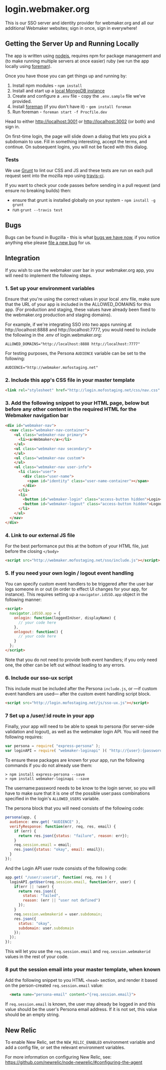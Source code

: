 login.webmaker.org
==================

This is our SSO server and identity provider for webmaker.org and all our additional Webmaker websites; sign in once, sign in everywhere!

## Getting the Server Up and Running Locally

The app is written using <a href="http://nodejs.org/">nodejs</a>, requires npm for package management and (to make running multiple servers at once easier) ruby (we run the app locally using <a href="http://ddollar.github.io/foreman/">foreman</a>).

Once you have those you can get things up and running by:

1. Install npm modules - `npm install`
2. Install and start up a <a href="http://docs.mongodb.org/manual/tutorial/install-mongodb-on-os-x/">local MongoDB instance</a>
3. Create and configure a `.env` file - copy the `.env.sample` file we've provided.
4. Install <a href="http://ddollar.github.io/foreman/">foreman</a> (if you don't have it) - `gem install foreman`
5. Run foreman - `foreman start -f Procfile.dev`

Head to either <a href="http://localhost:3001">http://localhost:3001</a> or <a href="http://localhost:3002">http://localhost:3002</a> (or both) and sign in.

On first-time login, the page will slide down a dialog that lets you pick a subdomain to use. Fill in something interesting, accept the terms, and continue. On subsequent logins, you will not be faced with this dialog.

### Tests

We use <a href="http://gruntjs.com/">Grunt</a> to lint our CSS and JS and these tests are run on each pull request sent into the mozilla repo using <a href="https://travis-ci.org/mozilla/login.webmaker.org">travis-ci</a>.

If you want to check your code passes before sending in a pull request (and ensure no breaking builds) then:

* ensure that grunt is installed globally on your system - `npm install -g grunt`
* run `grunt --travis test`

## Bugs

Bugs can be found in Bugzilla - this is what <a href="https://bugzilla.mozilla.org/buglist.cgi?quicksearch=c%3Dlogin&list_id=6396195">bugs we have now</a>, if you notice anything else please <a href="https://bugzilla.mozilla.org/enter_bug.cgi?product=Webmaker&component=Login">file a new bug</a> for us.

## Integration

If you wish to use the webmaker user bar in your webmaker.org app, you will need to implement the following steps.

### 1. Set up your environment variables

Ensure that you're using the correct values in your local .env file, make sure that the URL of your app is included in the ALLOWED_DOMAINS for this app. (For production and staging, these values have already been fixed to the webmaker.org production and staging domains).

For example, if we're integrating SSO into two apps running at http://localhost:8888 and http://localhost:7777, you would need to include the following in the .env of login.webmaker.org:

`ALLOWED_DOMAINS="http://localhost:8888 http://localhost:7777"`

For testing purposes, the Persona `AUDIENCE` variable can be set to the following:

`AUDIENCE="http://webmaker.mofostaging.net"`

### 2. Include this app's CSS file in your master template

```html
<link rel="stylesheet" href="http://login.mofostaging.net/css/nav.css" />
```

### 3. Add the following snippet to your HTML page, below <body> but before any other content in the required HTML for the Webmaker navigation bar


```html
<div id="webmaker-nav">
  <nav class="webmaker-nav-container">
    <ul class="webmaker-nav primary">
      <li><a>Webmaker</a></li>
    </ul>
    <ul class="webmaker-nav secondary">
    </ul>
    <ul class="webmaker-nav custom">
    </ul>
    <ul class="webmaker-nav user-info">
      <li class="user">
        <div class="user-name">
          <span id="identity" class="user-name-container"></span>
        </div>
      </li>
      <li>
        <button id="webmaker-login" class="access-button hidden">Login</button>
        <button id="webmaker-logout" class="access-button hidden">Logout</button>
      </li>
    </ul>
  </nav>
</div>
```

### 4. Link to our external JS file

For the best performance put this at the bottom of your HTML file, just before the closing ```</body>```

```html
<script src="http://webmaker.mofostaging.net/sso/include.js"></script>
```

### 5. If you need your own login / logout event handling

You can specify custom event handlers to be triggered after the user bar logs someone in or out (in order to effect UI changes for your app, for instance). This requires setting up a `navigator.idSSO.app` object in the following manner:

```html
<script>
  navigator.idSSO.app = {
    onlogin: function(loggedInUser, displayName) {
      // your code here
    },
    onlogout: function() {
      // your code here
    }
  };
</script>
```
Note that you do not need to provide both event handlers; if you only need one, the other can be left out without leading to any errors.

### 6. Include our sso-ux script

This include must be included after the Persona `include.js`, or —if custom event handlers are used— after the custom event handling script block.

```html
<script src="http://login.mofostaging.net/js/sso-ux.js"></script>
```

### 7 Set up a /user/:id route in your app

Finally, your app will need to be able to speak to persona (for server-side validation and logout), as well as the webmaker login API. You will need the following requires:

```javascript
var persona = require( "express-persona" );
var loginAPI = require( "webmaker-loginapi" )( "http://{user}:{password}@{webmaker.sso.domain}" );
```

To ensure these packages are known for your app, run the following commands if you do not already use them:

```
> npm install express-persona --save
> npm install webmaker-loginapi --save
```

The username:password needs to be know to the login server, so you will have to make sure that it is one of the possible user:pass combinations specified in the login's `ALLOWED_USERS` variable.

The persona block that you will need consists of the following code:

```javascript
persona(app, {
  audience: env.get( "AUDIENCE" ),
  verifyResponse: function(err, req, res, email) {
    if (err) {
      return res.json({status: "failure", reason: err});
    }
    req.session.email = email;
    res.json({status: "okay", email: email});
  }
});
```

And the Login API user route consists of the following code:

```javascript
app.get( "/user/:userid", function( req, res ) {
  loginAPI.getUser(req.session.email, function(err, user) {
    if(err || !user) {
      return res.json({
        status: "failed",
        reason: (err || "user not defined")
      });
    }
    req.session.webmakerid = user.subdomain;
    res.json({
      status: "okay",
      subdomain: user.subdomain
    });
  });
});
```

This will let you use the `req.session.email` and `req.session.webmakerid` values in the rest of your code.

### 8 put the session email into your master template, when known

Add the following snippet to you HTML `<head>` section, and render it based on the person-created `req.session.email` value:

```html
  <meta name="persona-email" content="{req.session.email}">
```

If `req.session.email` is known, the user may already be logged in and this value should be the user's Persona email address. If it is not set, this value should be an empty string.


## New Relic

To enable New Relic, set the `NEW_RELIC_ENABLED` environment variable and add a config file, or set the relevant environment variables.

For more information on configuring New Relic, see: https://github.com/newrelic/node-newrelic/#configuring-the-agent
